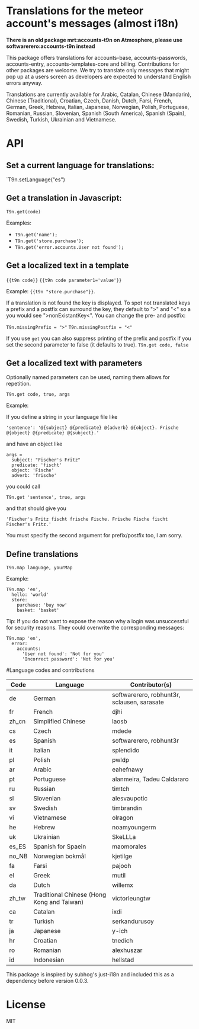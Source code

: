 # Translations for the meteor account's messages (almost i18n)

**There is an old package mrt:accounts-t9n on Atmosphere, please use softwarerero:accounts-t9n instead**

This package offers translations for accounts-base, accounts-passwords, accounts-entry, accounts-templates-core and billing. Contributions for other packages are welcome. We try to translate only messages that might pop up at a users screen as developers are expected to understand English errors anyway.

Translations are currently available for Arabic, Catalan, Chinese (Mandarin), Chinese (Traditional), Croatian, Czech, Danish, Dutch, Farsi, French, German, Greek, Hebrew, Italian, Japanese, Norwegian, Polish, Portuguese, Romanian, Russian, Slovenian, Spanish (South America), Spanish (Spain), Swedish, Turkish, Ukrainian and Vietnamese.

# API

##  Set a current language for translations: 
`T9n.setLanguage("es")


## Get a translation in Javascript:

`T9n.get(code)`

Examples:
* `T9n.get('name');`
* `T9n.get('store.purchase');`
* `T9n.get('error.accounts.User not found');`

## Get a localized text in a template

`{{t9n code}}`
`{{t9n code parameter1='value'}}`

Example: `{{t9n "store.purchase"}}`.

If a translation is not found the key is displayed. To spot not translated keys a prefix and a postfix can surround the key, they default to ">" and "<" so a you would see ">nonExistantKey<". You can change the pre- and postfix: 

`T9n.missingPrefix = ">"`
`T9n.missingPostfix = "<"`

If you use `get` you can also suppress printing of the prefix and postfix if you set the second parameter to false (it defaults to true).
`T9n.get code, false`

## Get a localized text with parameters

Optionally named parameters can be used, naming them allows for repetition.

`T9n.get code, true, args `

Example: 
  
  If you define a string in your language file like
  
    'sentence': '@{subject} @{predicate} @{adverb} @{object}. Frische @{object} @{predicate} @{subject}.'

  and have an object like
  
    args = 
      subject: "Fischer's Fritz"
      predicate: 'fischt'
      object: 'Fische'
      adverb: 'frische'
      
  you could call
  
    T9n.get 'sentence', true, args
    
  and that should give you
  
    'Fischer's Fritz fischt frische Fische. Frische Fische fischt Fischer's Fritz.'

  You must specify the second argument for prefix/postfix too, I am sorry.
  

## Define translations

`T9n.map language, yourMap`

Example:

    T9n.map 'en',
      hello: 'world'
      store:
        purchase: 'buy now'
        basket: 'basket'
        
Tip: If you do not want to expose the reason why a login was unsuccessful for security reasons. They could overwrite the corresponding messages:

    T9n.map 'en',
      error:
        accounts:
          'User not found': 'Not for you'
          'Incorrect password': 'Not for you'

#Language codes and contributions

Code   | Language             | Contributor(s)
------ | -------------------- | -------------
de     | German               | softwarerero, robhunt3r, sclausen, sarasate
fr     | French               | djhi
zh_cn  | Simplified Chinese   | laosb
cs     | Czech                | mdede
es     | Spanish              | softwarerero, robhunt3r
it     | Italian              | splendido
pl     | Polish               | pwldp
ar     | Arabic               | eahefnawy
pt     | Portuguese           | alanmeira, Tadeu Caldararo
ru     | Russian              | timtch
sl     | Slovenian            | alesvaupotic
sv     | Swedish              | timbrandin
vi     | Vietnamese           | olragon
he     | Hebrew               | noamyoungerm
uk     | Ukrainian            | SkeLLLa
es_ES  | Spanish for Spaein   | maomorales
no_NB  | Norwegian bokmål     | kjetilge
fa     | Farsi                | pajooh
el     | Greek                | mutil
da     | Dutch                | willemx
zh_tw  | Traditional Chinese (Hong Kong and Taiwan) | victorleungtw
ca     | Catalan              | ixdi
tr     | Turkish              | serkandurusoy
ja     | Japanese             | y-ich
hr     | Croatian             | tnedich
ro     | Romanian             | alexhuszar
id     | Indonesian           | hellstad

This package is inspired by subhog's just-i18n and included this as a dependency before version 0.0.3.

# License

MIT
